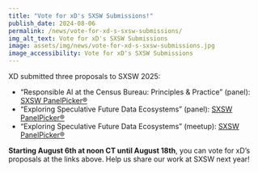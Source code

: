 ```yaml
---
title: "Vote for xD's SXSW Submissions!"
publish_date: 2024-08-06
permalink: /news/vote-for-xd-s-sxsw-submissions/
img_alt_text: Vote for xD's SXSW Submissions
image: assets/img/news/vote-for-xd-s-sxsw-submissions.jpg
image_accessibility: Vote for xD's SXSW Submissions
---
```

<p>
  XD submitted three proposals to SXSW 2025:
  <ul class="usa-list">
    <li>“Responsible AI at the Census Bureau: Principles & Practice” (panel):
      <a class="usa-link" href="https://panelpicker.sxsw.com/vote/148456" target="_blank">SXSW PanelPicker®</a>
    </li>
    <li>“Exploring Speculative Future Data Ecosystems” (panel):
      <a class="usa-link" href="https://panelpicker.sxsw.com/vote/153149" target="_blank"> SXSW PanelPicker®</a>
    </li>
    <li>“Exploring Speculative Future Data Ecosystems” (meetup):
      <a class="usa-link" href="https://panelpicker.sxsw.com/vote/153942" target="_blank">SXSW PanelPicker®</a>
    </li>
  </ul>
  </p>
  <strong>Starting August 6th at noon CT until August 18th</strong>, you can vote for xD’s proposals at the links above. Help us share our work at SXSW next year!
